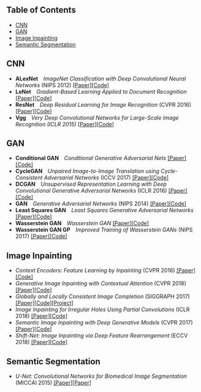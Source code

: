 
## Table of Contents

* [CNN](#cnn)
* [GAN](#gan)
* [Image Inpainting](#image-inpainting)
* [Semantic Segmentation](#semantic-segmentation)
 
## CNN

* **ALexNet**&emsp;_ImageNet Classification with Deep Convolutional Neural Networks_ (NIPS 2012) [[Paper]](http://papers.nips.cc/paper/4824-imagenet-classification-with-deep-convolutional-neural-networks.pdf)[[Code]](https://github.com/gsolvit/Paper-PyTorch/tree/master/CNN/AlexNet)
* **LeNet**&emsp;_Gradient-Based Learning Applied to Document Recognition_ [[Paper]](https://www.researchgate.net/publication/2985446_Gradient-Based_Learning_Applied_to_Document_Recognition)[[Code]](https://github.com/gsolvit/Paper-PyTorch/tree/master/CNN/LeNet)
* **ResNet**&emsp;_Deep Residual Learning for Image Recognition_ (CVPR 2016) [[Paper]](https://arxiv.org/abs/1512.03385)[[Code]](https://github.com/gsolvit/Paper-PyTorch/tree/master/CNN/ResNet)
* **Vgg**&emsp;_Very Deep Convolutional Networks for Large-Scale Image Recognition (ICLR 2015)_ [[Paper]](https://arxiv.org/abs/1409.1556)[[Code]](https://github.com/gsolvit/Paper-PyTorch/tree/master/CNN/Vgg)

## GAN

* **Conditional GAN**&emsp;_Conditional Generative Adversarial Nets_ [[Paper]](https://arxiv.org/abs/1411.1784)[[Code]]()
* **CycleGAN**&emsp;_Unpaired Image-to-Image Translation using Cycle-Consistent Adversarial Networks_ (ICCV 2017) [[Paper]](https://arxiv.org/abs/1703.10593)[[Code]](https://github.com/gsolvit/Paper-PyTorch/blob/master/GAN/CycleGAN)
* **DCGAN**&emsp;_Unsupervised Representation Learning with Deep Convolutional Generative Adversarial Networks_ (ICLR 2016) [[Paper]](https://arxiv.org/abs/1511.06434)[[Code]](https://github.com/gsolvit/Paper-PyTorch/blob/master/GAN/DCGAN)
* **GAN**&emsp;_Generative Adversarial Networks_ (NIPS 2014) [[Paper]](https://arxiv.org/abs/1406.2661)[[Code]](https://github.com/gsolvit/Paper-PyTorch/blob/master/GAN/GAN)
* **Least Squares GAN**&emsp;_Least Squares Generative Adversarial Networks_ [[Paper]](https://arxiv.org/abs/1611.04076)[[Code]](https://github.com/gsolvit/Paper-PyTorch/tree/master/GAN/Least%20Squares%20GAN)
* **Wasserstein GAN**&emsp;_Wasserstein GAN_ [[Paper]](https://arxiv.org/abs/1701.07875)[[Code]](https://github.com/gsolvit/Paper-PyTorch/tree/master/GAN/WGAN)
* **Wasserstein GAN GP**&emsp;_Improved Training of Wasserstein GANs_ (NIPS 2017) [[Paper]](https://arxiv.org/abs/1704.00028)[[Code]](https://github.com/gsolvit/Paper-PyTorch/tree/master/GAN/WGAN-GP)

## Image Inpainting

* _Context Encoders: Feature Learning by Inpainting_ (CVPR 2016) [[Paper]](https://arxiv.org/abs/1604.07379)[[Code]](https://github.com/gsolvit/Paper-PyTorch/tree/master/Image%20Inpainting/Context%20Encoders-Feature%20Learning%20by%20Inpainting)
* _Generative Image Inpainting with Contextual Attention_ (CVPR 2018) [[Paper]](https://arxiv.org/abs/1801.07892)[[Code]](https://github.com/gsolvit/Paper-PyTorch/tree/master/Image%20Inpainting/Generative%20Image%20Inpainting%20with%20Contextual%20Attention)
* _Globally and Locally Consistent Image Completion_ (SIGGRAPH 2017) [[Paper]](http://iizuka.cs.tsukuba.ac.jp/projects/completion/data/completion_sig2017.pdf)[[Code]](https://github.com/gsolvit/Paper-PyTorch/tree/master/Image%20Inpainting/Globally%20and%20Locally%20Consistent%20Image%20Completion)[[Project]](http://iizuka.cs.tsukuba.ac.jp/projects/completion/en/)
* _Image Inpainting for Irregular Holes Using Partial Convolutions_ (ICLR 2018) [[Paper]](https://arxiv.org/abs/1804.07723)[[Code]](https://github.com/gsolvit/Paper-PyTorch/tree/master/Image%20Inpainting/Image%20Inpainting%20for%20Irregular%20Holes%20Using%20Partial%20Convolutions)
* _Semantic Image Inpainting with Deep Generative Models_ (CVPR 2017) [[Paper]](https://arxiv.org/abs/1607.07539)[[Code]](https://github.com/gsolvit/Paper-PyTorch/tree/master/Image%20Inpainting/Semantic%20Image%20Inpainting%20with%20Deep%20Generative%20Models)
* _Shift-Net: Image Inpainting via Deep Feature Rearrangement_ (ECCV 2018) [[Paper]](https://arxiv.org/abs/1801.09392)[[Code]](https://github.com/gsolvit/Paper-PyTorch/tree/master/Image%20Inpainting/Shift-Net%20Image%20Inpainting%20via%20Deep%20Feature%20Rearrangement)

## Semantic Segmentation

* _U-Net: Convolutional Networks for Biomedical Image Segmentation_ (MICCAI 2015) [[Paper]](https://arxiv.org/abs/1505.04597)[[Paper]]()